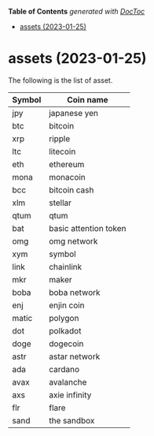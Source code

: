 <!-- START doctoc generated TOC please keep comment here to allow auto update -->
<!-- DON'T EDIT THIS SECTION, INSTEAD RE-RUN doctoc TO UPDATE -->
**Table of Contents**  *generated with [DocToc](https://github.com/thlorenz/doctoc)*

- [assets (2023-01-25)](#assets-2023-01-25)

<!-- END doctoc generated TOC please keep comment here to allow auto update -->

# assets (2023-01-25)

The following is the list of asset.

Symbol | Coin name
------------ | ------------
jpy | japanese yen
btc | bitcoin
xrp | ripple
ltc | litecoin
eth | ethereum
mona | monacoin
bcc | bitcoin cash
xlm | stellar
qtum | qtum
bat | basic attention token
omg | omg network
xym | symbol
link | chainlink
mkr | maker
boba | boba network
enj | enjin coin
matic | polygon
dot | polkadot
doge | dogecoin
astr | astar network
ada | cardano
avax | avalanche
axs | axie infinity
flr | flare
sand | the sandbox
